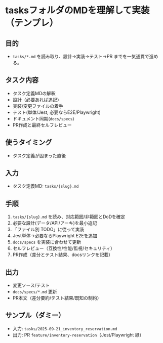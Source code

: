 # tasksフォルダのMDを理解して実装（テンプレ）
## 目的
- `tasks/*.md` を読み取り、設計→実装→テスト→PR までを一気通貫で進める。
## タスク内容
- タスク定義MDの解釈
- 設計（必要あれば追記）
- 実装/変更ファイルの着手
- テスト(単体/Jest, 必要ならE2E/Playwright)
- ドキュメント同期(`docs/specs`)
- PR作成と最終セルフレビュー
## 使うタイミング
- タスク定義が固まった直後
## 入力
- タスク定義MD: `tasks/{slug}.md`
## 手順
1) `tasks/{slug}.md` を読み、対応範囲/非範囲とDoDを確定
2) 必要な設計(データ/API/アーキ)を最小追記
3) 「ファイル別 TODO」に従って実装
4) Jest単体→必要ならPlaywright E2Eを追加
5) `docs/specs` を実装に合わせて更新
6) セルフレビュー（互換性/性能/監視/セキュリティ）
7) PR作成（差分とテスト結果、docsリンクを記載）
## 出力
- 変更ソース/テスト
- `docs/specs/*.md` 更新
- PR本文（差分要約/テスト結果/既知の制約）
## サンプル（ダミー）
- 入力: `tasks/2025-09-21_inventory_reservation.md`
- 出力: PR `feature/inventory-reservation`（Jest/Playwright 緑）